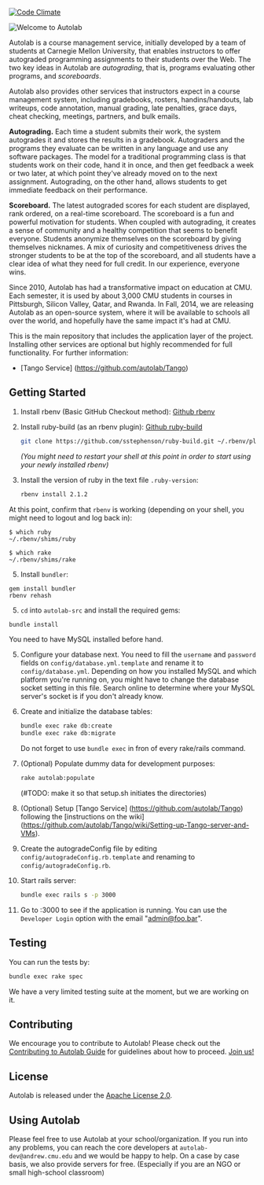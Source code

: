 [![Code Climate](https://codeclimate.com/github/autolab/Autolab/badges/gpa.svg)](https://codeclimate.com/github/autolab/Autolab)

![Welcome to Autolab](https://github.com/autolab/Autolab/blob/master/public/images/autolab_logo.png)

Autolab is a course management service, initially developed by a team of students at Carnegie Mellon University, that enables instructors to offer autograded programming assignments to their students over the Web. The two key ideas in Autolab are *autograding*, that is, programs evaluating other programs, and *scoreboards*.

Autolab also provides other services that instructors expect in a course management system, including gradebooks, rosters, handins/handouts, lab writeups, code annotation, manual grading, late penalties, grace days, cheat checking, meetings, partners, and bulk emails.

**Autograding.** Each time a student submits their work, the system autogrades it and stores the results in a gradebook. Autograders and the programs they evaluate can be written in any language and use any software packages. The model for a traditional programming class is that students work on their code, hand it in once, and then get feedback a week or two later, at which point they've already moved on to the next assignment. Autograding, on the other hand, allows students to get immediate feedback on their performance.

**Scoreboard.** The latest autograded scores for each student are displayed, rank ordered, on a real-time scoreboard. The scoreboard is a fun and powerful motivation for students. When coupled with autograding, it creates a sense of community and a healthy competition that seems to benefit everyone. Students anonymize themselves on the scoreboard by giving themselves nicknames. A mix of curiosity and competitiveness drives the stronger students to be at the top of the scoreboard, and all students have a clear idea of what they need for full credit. In our experience, everyone wins.

Since 2010, Autolab has had a transformative impact on education at CMU. Each semester, it is used by about 3,000 CMU students in courses in Pittsburgh, Silicon Valley, Qatar, and Rwanda. In Fall, 2014, we are releasing Autolab as an open-source system, where it will be available to schools all over the world, and hopefully have the same impact it's had at CMU.

This is the main repository that includes the application layer of the project. Installing other services are optional but highly recommended for full functionality. For further information:

* [Tango Service] (https://github.com/autolab/Tango)


## Getting Started


1. Install rbenv (Basic GitHub Checkout method): [Github rbenv](https://github.com/sstephenson/rbenv)


2. Install ruby-build (as an rbenv plugin): [Github ruby-build](https://github.com/sstephenson/ruby-build)
	```sh
	git clone https://github.com/sstephenson/ruby-build.git ~/.rbenv/plugins/ruby-build
	```

	_(You might need to restart your shell at this point in order to start using your newly installed rbenv)_
3. Install the version of ruby in the text file `.ruby-version`:
	```sh
	rbenv install 2.1.2
	```
 At this point, confirm that `rbenv` is working (depending on your shell, you might need to logout and log back in):

  ```
  $ which ruby
  ~/.rbenv/shims/ruby

  $ which rake
  ~/.rbenv/shims/rake
  ```

5. Install `bundler`:

  ```
  gem install bundler
  rbenv rehash
  ```

5. `cd` into `autolab-src` and install the required gems:

  ```sh
  bundle install
  ```
  You need to have MySQL installed before hand.


5.  Configure your database next. You need to fill the `username` and `password` fields on 		`config/database.yml.template` and rename it to `config/database.yml`. Depending on how you installed MySQL and which platform you're running on, you might have to change the database socket setting in this file. Search online to determine where your MySQL server's socket is if you don't already know.

6. Create and initialize the database tables:

	```sh
	bundle exec rake db:create
	bundle exec rake db:migrate
	```
   Do not forget to use `bundle exec` in fron of every rake/rails command.


7. (Optional) Populate dummy data for development purposes:

	```sh
	rake autolab:populate
	```

	(#TODO: make it so that setup.sh initiates the directories)


8. (Optional) Setup [Tango Service] (https://github.com/autolab/Tango) following the [instructions on the wiki] (https://github.com/autolab/Tango/wiki/Setting-up-Tango-server-and-VMs). 

9. Create the autogradeConfig file by editing `config/autogradeConfig.rb.template` and renaming to `config/autogradeConfig.rb`. 

10. Start rails server:

	```sh
	bundle exec rails s -p 3000
	```

11. Go to <yoururl>:3000 to see if the application is running. You can use the `Developer Login` option with the email "admin@foo.bar".


## Testing

You can run the tests by:

```sh
bundle exec rake spec
```

We have a very limited testing suite at the moment, but we are working on it.

## Contributing

We encourage you to contribute to Autolab! Please check out the
[Contributing to Autolab Guide](https://github.com/autolab/Autolab/blob/master/CONTRIBUTING.md) for guidelines about how to proceed. [Join us!](http://contributors.autolabproject.org)



## License

Autolab is released under the [Apache License 2.0](http://opensource.org/licenses/Apache-2.0).

## Using Autolab

Please feel free to use Autolab at your school/organization. If you run into any problems, you can reach the core developers at `autolab-dev@andrew.cmu.edu` and we would be happy to help. On a case by case basis, we also provide servers for free. (Especially if you are an NGO or small high-school classroom)
